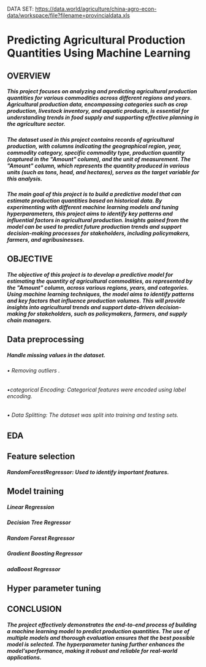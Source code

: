 DATA SET: https://data.world/agriculture/china-agro-econ-data/workspace/file?filename=provincialdata.xls
# Predicting Agricultural Production Quantities Using Machine Learning
## OVERVIEW
##### This project focuses on analyzing and predicting agricultural production quantities for various commodities across different regions and years. Agricultural production data, encompassing categories such as crop production, livestock inventory, and aquatic products, is essential for understanding trends in food supply and supporting effective planning in the agriculture sector.

##### The dataset used in this project contains records of agricultural production, with columns indicating the geographical region, year, commodity category, specific commodity type, production quantity (captured in the "Amount" column), and the unit of measurement. The "Amount" column, which represents the quantity produced in various units (such as tons, head, and hectares), serves as the target variable for this analysis.

##### The main goal of this project is to build a predictive model that can estimate production quantities based on historical data. By experimenting with different machine learning models and tuning hyperparameters, this project aims to identify key patterns and influential factors in agricultural production. Insights gained from the model can be used to predict future production trends and support decision-making processes for stakeholders, including policymakers, farmers, and agribusinesses.

## OBJECTIVE
##### The objective of this project is to develop a predictive model for estimating the quantity of agricultural commodities, as represented by the "Amount" column, across various regions, years, and categories. Using machine learning techniques, the model aims to identify patterns and key factors that influence production volumes. This will provide insights into agricultural trends and support data-driven decision-making for stakeholders, such as policymakers, farmers, and supply chain managers.

## Data preprocessing
##### Handle missing values in the dataset.

###### • Removing outliers .

###### •categorical Encoding: Categorical features were encoded using label encoding.

###### • Data Splitting: The dataset was split into training and testing sets.
## EDA
## Feature selection
##### RandomForestRegressor: Used to identify important features.
## Model training
##### Linear Regression
##### Decision Tree Regressor
##### Random Forest Regressor
##### Gradient Boosting Regressor
##### adaBoost Regressor
## Hyper parameter tuning
## CONCLUSION
##### The project effectively demonstrates the end-to-end process of building a machine learning model to predict production quantities. The use of multiple models and thorough evaluation ensures that the best possible model is selected. The hyperparameter tuning further enhances the model’sperformance, making it robust and reliable for real-world applications.
